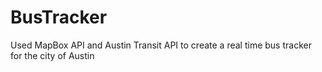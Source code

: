 # BusTracker
Used MapBox API and Austin Transit API to create a real time bus tracker for the city of Austin
